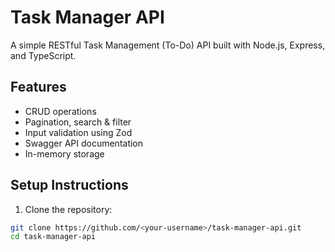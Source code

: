 # Task Manager API

A simple RESTful Task Management (To-Do) API built with Node.js, Express, and TypeScript.

## Features

- CRUD operations
- Pagination, search & filter
- Input validation using Zod
- Swagger API documentation
- In-memory storage

## Setup Instructions

1. Clone the repository:
```bash
git clone https://github.com/<your-username>/task-manager-api.git
cd task-manager-api
